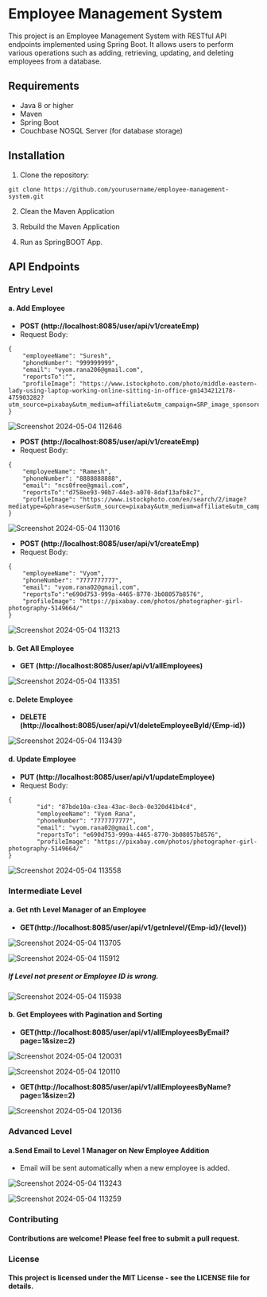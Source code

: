 # Employee Management System

This project is an Employee Management System with RESTful API endpoints implemented using Spring Boot. It allows users to perform various operations such as adding, retrieving, updating, and deleting employees from a database.

## Requirements

- Java 8 or higher
- Maven
- Spring Boot
- Couchbase NOSQL Server (for database storage)

## Installation

1. Clone the repository:

```
git clone https://github.com/yourusername/employee-management-system.git
```

2. Clean the Maven Application

3. Rebuild the Maven Application

4. Run as SpringBOOT App.


   
## API Endpoints

### Entry Level

#### a. Add Employee

- **POST (http://localhost:8085/user/api/v1/createEmp)**
- Request Body:

```
{
    "employeeName": "Suresh",
    "phoneNumber": "999999999",
    "email": "vyom.rana206@gmail.com",
    "reportsTo":"",
    "profileImage": "https://www.istockphoto.com/photo/middle-eastern-lady-using-laptop-working-online-sitting-in-office-gm1434212178-475903282?utm_source=pixabay&utm_medium=affiliate&utm_campaign=SRP_image_sponsored&utm_content=https%3A%2F%2Fpixabay.com%2Fimages%2Fsearch%2Fuser%2F&utm_term=user"
}
```

![Screenshot 2024-05-04 112646](https://github.com/Vyomrana02/java-rest-api/assets/87069619/453279c9-2d62-4e7d-80c0-67f45a172454)


- **POST (http://localhost:8085/user/api/v1/createEmp)**
- Request Body:

```
{
    "employeeName": "Ramesh",
    "phoneNumber": "8888888888",
    "email": "ncs0free@gmail.com",
    "reportsTo":"d758ee93-90b7-44e3-a070-8daf13afb8c7",
    "profileImage": "https://www.istockphoto.com/en/search/2/image?mediatype=&phrase=user&utm_source=pixabay&utm_medium=affiliate&utm_campaign=SRP_image_sponsored&utm_content=https%3A%2F%2Fpixabay.com%2Fimages%2Fsearch%2Fuser%2F&utm_term=user"
}

```

![Screenshot 2024-05-04 113016](https://github.com/Vyomrana02/java-rest-api/assets/87069619/6e526dce-1140-4e53-a85a-84dd614ef789)


- **POST (http://localhost:8085/user/api/v1/createEmp)**
- Request Body:

```
{
    "employeeName": "Vyom",
    "phoneNumber": "7777777777",
    "email": "vyom.rana02@gmail.com",
    "reportsTo":"e690d753-999a-4465-8770-3b08057b8576",
    "profileImage": "https://pixabay.com/photos/photographer-girl-photography-5149664/"
}
```

![Screenshot 2024-05-04 113213](https://github.com/Vyomrana02/java-rest-api/assets/87069619/2ee2719b-afd5-4320-98ee-5f7cc20b55ae)


#### b. Get All Employee
- **GET (http://localhost:8085/user/api/v1/allEmployees)**

![Screenshot 2024-05-04 113351](https://github.com/Vyomrana02/java-rest-api/assets/87069619/a882f21b-cff7-4ab0-82f2-19950170caf3)


#### c. Delete Employee
- **DELETE (http://localhost:8085/user/api/v1/deleteEmployeeById/{Emp-id})**

![Screenshot 2024-05-04 113439](https://github.com/Vyomrana02/java-rest-api/assets/87069619/5b0af922-8506-4630-92a4-9f80fa52e40f)


#### d. Update Employee
- **PUT (http://localhost:8085/user/api/v1/updateEmployee)**
- Request Body:
```
{
        "id": "87bde10a-c3ea-43ac-8ecb-0e320d41b4cd",
        "employeeName": "Vyom Rana",
        "phoneNumber": "7777777777",
        "email": "vyom.rana02@gmail.com",
        "reportsTo": "e690d753-999a-4465-8770-3b08057b8576",
        "profileImage": "https://pixabay.com/photos/photographer-girl-photography-5149664/"
}
```

![Screenshot 2024-05-04 113558](https://github.com/Vyomrana02/java-rest-api/assets/87069619/553ddd3b-3b76-45ef-9ccd-e4b5beedebd3)


### Intermediate Level

#### a. Get nth Level Manager of an Employee
- **GET(http://localhost:8085/user/api/v1/getnlevel/{Emp-id}/{level})**

![Screenshot 2024-05-04 113705](https://github.com/Vyomrana02/java-rest-api/assets/87069619/3ca7ccfa-3020-472b-b732-a3df1e37cfc0)

![Screenshot 2024-05-04 115912](https://github.com/Vyomrana02/java-rest-api/assets/87069619/1f965b41-a4ef-49cc-bc50-49965416fea0)

##### If Level not present or Employee ID is wrong.

![Screenshot 2024-05-04 115938](https://github.com/Vyomrana02/java-rest-api/assets/87069619/e2cb53bd-47e4-473d-a828-6aa7e039fc8a)


#### b. Get Employees with Pagination and Sorting
- **GET(http://localhost:8085/user/api/v1/allEmployeesByEmail?page=1&size=2)**

![Screenshot 2024-05-04 120031](https://github.com/Vyomrana02/java-rest-api/assets/87069619/2c92b5f5-0b91-4f91-aa9f-7bb9d7c739e0)

![Screenshot 2024-05-04 120110](https://github.com/Vyomrana02/java-rest-api/assets/87069619/44fa3a40-8687-49fa-987c-8cef82a0463f)

  
- **GET(http://localhost:8085/user/api/v1/allEmployeesByName?page=1&size=2)**

![Screenshot 2024-05-04 120136](https://github.com/Vyomrana02/java-rest-api/assets/87069619/f25b3cc7-50e1-4a41-b319-59bc1f91668b)


### Advanced Level

#### a.Send Email to Level 1 Manager on New Employee Addition
   - Email will be sent automatically when a new employee is added.
     
![Screenshot 2024-05-04 113243](https://github.com/Vyomrana02/java-rest-api/assets/87069619/0d95f906-2595-4d48-98d4-b831e11bb758)

![Screenshot 2024-05-04 113259](https://github.com/Vyomrana02/java-rest-api/assets/87069619/63f84db3-5b26-4446-b827-57b0df9c3c12)

### Contributing
#### Contributions are welcome! Please feel free to submit a pull request.

### License
#### This project is licensed under the MIT License - see the LICENSE file for details.
